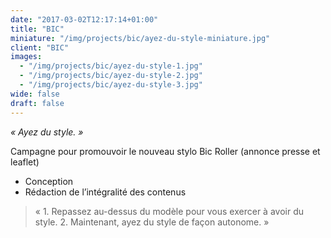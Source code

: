 ```yaml
---
date: "2017-03-02T12:17:14+01:00"
title: "BIC"
miniature: "/img/projects/bic/ayez-du-style-miniature.jpg"
client: "BIC"
images:
  - "/img/projects/bic/ayez-du-style-1.jpg"
  - "/img/projects/bic/ayez-du-style-2.jpg"
  - "/img/projects/bic/ayez-du-style-3.jpg"
wide: false
draft: false
---
```


_« Ayez du style. »_

Campagne pour promouvoir le nouveau stylo Bic Roller (annonce presse et leaflet)

- Conception
- Rédaction de l’intégralité des contenus

> «  1. Repassez au-dessus du modèle pour vous exercer à avoir du style.
     2. Maintenant, ayez du style de façon autonome. »
